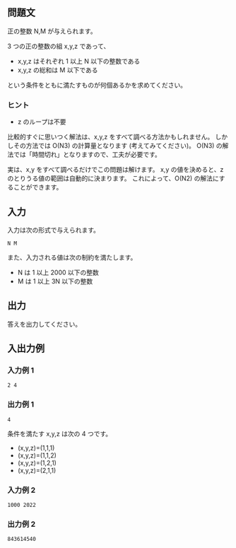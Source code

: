 ## 問題文

正の整数 N,M が与えられます。

3 つの正の整数の組 x,y,z であって、

- x,y,z はそれぞれ 1 以上 N 以下の整数である
- x,y,z の総和は M 以下である

という条件をともに満たすものが何個あるかを求めてください。

### ヒント

- z のループは不要

比較的すぐに思いつく解法は、x,y,z をすべて調べる方法かもしれません。 しかしその方法では O(N3) の計算量となります (考えてみてください)。 O(N3) の解法では「時間切れ」となりますので、工夫が必要です。

実は、x,y をすべて調べるだけでこの問題は解けます。 x,y の値を決めると、z のとりうる値の範囲は自動的に決まります。 これによって、O(N2) の解法にすることができます。

## 入力

入力は次の形式で与えられます。

```text
N M
```

また、入力される値は次の制約を満たします。

- N は 1 以上 2000 以下の整数
- M は 1 以上 3N 以下の整数

## 出力

答えを出力してください。

## 入出力例

### 入力例 1

```text
2 4
```

### 出力例 1

```text
4
```

条件を満たす x,y,z は次の 4 つです。

- (x,y,z)=(1,1,1)
- (x,y,z)=(1,1,2)
- (x,y,z)=(1,2,1)
- (x,y,z)=(2,1,1)

### 入力例 2

```text
1000 2022
```

### 出力例 2

```text
843614540
```
